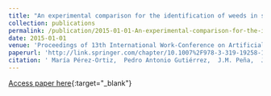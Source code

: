 ```yaml
---
title: "An experimental comparison for the identification of weeds in sunflower crops via unmanned aerial vehicles and object-based analysis"
collection: publications
permalink: /publication/2015-01-01-An-experimental-comparison-for-the-identification-of-weeds-in-sunflower-crops-via-unmanned-aerial-vehicles-and-object-based-analysis
date: 2015-01-01
venue: 'Proceedings of 13th International Work-Conference on Artificial Neural Networks (IWANN 2015)'
paperurl: 'http://link.springer.com/chapter/10.1007%2F978-3-319-19258-1_22'
citation: ' María Pérez-Ortiz,  Pedro Antonio Gutiérrez,  J.M. Peña,  J. Torres-Sánchez,  César Hervás-Martínez,  F. López Granados, &quot;An experimental comparison for the identification of weeds in sunflower crops via unmanned aerial vehicles and object-based analysis.&quot; Proceedings of 13th International Work-Conference on Artificial Neural Networks (IWANN 2015), Vol.9094, 2015, Palma de Mallorca (Spain), pp.252--262.'
---
```

[Access paper here](http://link.springer.com/chapter/10.1007%2F978-3-319-19258-1_22){:target="_blank"}
